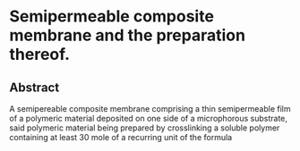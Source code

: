 # Semipermeable composite membrane and the preparation thereof.

## Abstract
A semipereable composite membrane comprising a thin semipermeable film of a polymeric material deposited on one side of a microphorous substrate, said polymeric material being prepared by crosslinking a soluble polymer containing at least 30 mole of a recurring unit of the formula